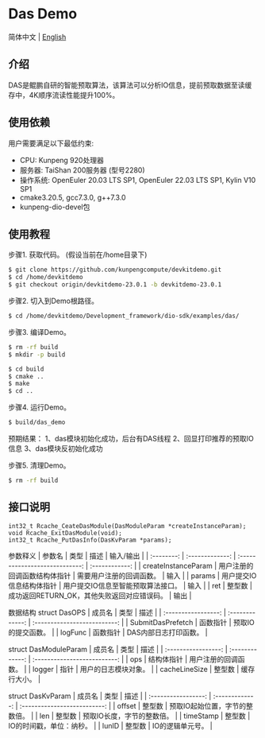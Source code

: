 # **Das Demo**

简体中文 | [English](README_en.md)

## 介绍
DAS是鲲鹏自研的智能预取算法，该算法可以分析IO信息，提前预取数据至读缓存中，4K顺序流读性能提升100%。

## 使用依赖

用户需要满足以下最低约束:

- CPU: Kunpeng 920处理器
- 服务器: TaiShan 200服务器 (型号2280)
- 操作系统: OpenEuler 20.03 LTS SP1, OpenEuler 22.03 LTS SP1, Kylin V10 SP1
- cmake3.20.5, gcc7.3.0, g++7.3.0
- kunpeng-dio-devel包

## 使用教程
步骤1. 获取代码。 (假设当前在/home目录下)
```sh
$ git clone https://github.com/kunpengcompute/devkitdemo.git
$ cd /home/devkitdemo
$ git checkout origin/devkitdemo-23.0.1 -b devkitdemo-23.0.1
```

步骤2. 切入到Demo根路径。
```sh
$ cd /home/devkitdemo/Development_framework/dio-sdk/examples/das/

```

步骤3. 编译Demo。
```sh
$ rm -rf build
$ mkdir -p build

$ cd build
$ cmake ..
$ make
$ cd ..
```

步骤4. 运行Demo。
```sh
$ build/das_demo
```
预期结果：
1、das模块初始化成功，后台有DAS线程
2、回显打印推荐的预取IO信息
3、das模块反初始化成功

步骤5. 清理Demo。
```sh
$ rm -rf build
```

## 接口说明
```
int32_t Rcache_CeateDasModule(DasModuleParam *createInstanceParam);
void Rcache_ExitDasModule(void);
int32_t Rcache_PutDasInfo(DasKvParam *params);
```

参数释义
|    参数名  |       类型      |               描述             |    输入/输出     |
| :--------: | :-------------: | :----------------------------: | :------------: |
|  createInstanceParam   |    用户注册的回调函数结构体指针    |           需要用户注册的回调函数。       |   输入    |
|    params         |     用户提交IO信息结构体指针    |           用户提交IO信息至智能预取算法接口。       |   输入   |
|    ret            |  整型数 |              成功返回RETURN_OK，其他失败返回对应错误码。        |   输出        |


数据结构
struct DasOPS
|    成员名           |       类型      |             描述             |
| :-----------------: | :-------------: | :--------------------------: |
|   SubmitDasPrefetch |      函数指针    |           预取IO的提交函数。       |
|   logFunc           |      函数指针    |            DAS内部日志打印函数。       |


struct DasModuleParam
|    成员名           |       类型      |             描述             |
| :-----------------: | :-------------: | :--------------------------: |
|   ops              |      结构体指针    |       用户注册的回调函数。   |
|   logger           |      指针         |       用户的日志模块对象。   |
|   cacheLineSize    |      整型数       |       缓存行大小。          |


struct DasKvParam
|    成员名           |       类型      |             描述             |
| :-----------------: | :-------------: | :--------------------------: |
|   offset             |     整型数      |       预取IO起始位置，字节的整数倍。  |
|   len                |     整型数      |       预取IO长度，字节的整数倍。       |
|   timeStamp          |     整型数      |       IO的时间戳，单位：纳秒。             |
|   lunID              |     整型数      |       IO的逻辑单元号。          |
